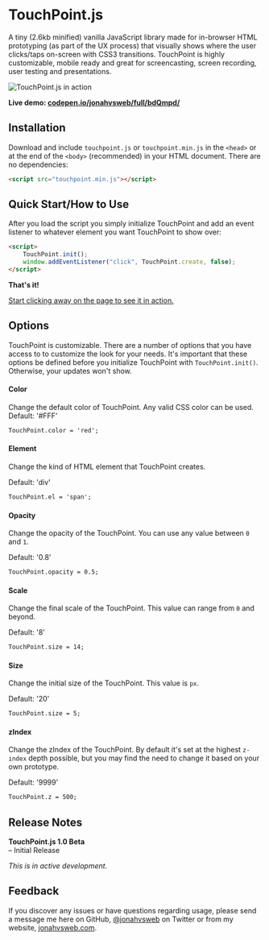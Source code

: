 # TouchPoint.js

A tiny (2.6kb minified) vanilla JavaScript library made for in-browser HTML prototyping (as part of the UX process) that visually shows where the user clicks/taps on-screen with CSS3 transitions. TouchPoint is highly customizable, mobile ready and great for screencasting, screen recording, user testing and presentations.

![TouchPoint.js in action](http://jonahvsweb.com/in-the-lab/lib/touchpoint-js/touchpoint-js.gif "TouchPoint.js in action")

**Live demo: [codepen.io/jonahvsweb/full/bdQmpd/](http://codepen.io/jonahvsweb/full/bdQmpd/)**

## Installation
Download and include `touchpoint.js` or `touchpoint.min.js` in the `<head>` or at the end of the `<body>` (recommended) in your HTML document. There are no dependencies:

```html
<script src="touchpoint.min.js"></script>
```

## Quick Start/How to Use
After you load the script you simply initialize TouchPoint and add an event listener to whatever element you want TouchPoint to show over: 

```html
<script>
	TouchPoint.init();
	window.addEventListener("click", TouchPoint.create, false);
</script>
```

**That's it!**

[Start clicking away on the page to see it in action.](http://jonahvsweb.com/in-the-lab/lib/touchpoint-js/)

## Options
TouchPoint is customizable. There are a number of options that you have access to to customize the look for your needs. It's important that these options be defined before you initialize TouchPoint with `TouchPoint.init()`. Otherwise, your updates won't show.

#### Color
Change the default color of TouchPoint. Any valid CSS color can be used. Default: '#FFF'
```html
TouchPoint.color = 'red';
```

#### Element
Change the kind of HTML element that TouchPoint creates. 

Default: 'div'
```html
TouchPoint.el = 'span';
```

#### Opacity
Change the opacity of the TouchPoint. You can use any value between `0` and `1`. 

Default: '0.8'
```html
TouchPoint.opacity = 0.5;
```

#### Scale
Change the final scale of the TouchPoint. This value can range from `0` and beyond. 

Default: '8'
```html
TouchPoint.size = 14;
```

#### Size
Change the initial size of the TouchPoint. This value is `px`. 

Default: '20'
```html
TouchPoint.size = 5;
```

#### zIndex
Change the zIndex of the TouchPoint. By default it's set at the highest `z-index` depth possible, but you may find the need to change it based on your own prototype. 

Default: '9999'
```html
TouchPoint.z = 500;
```

## Release Notes
**TouchPoint.js 1.0 Beta**   
– Initial Release       

*This is in active development.*

## Feedback
If you discover any issues or have questions regarding usage, please send a message me here on GitHub, [@jonahvsweb](https://twitter.com/jonahvsweb) on Twitter or from my website, [jonahvsweb.com](http://jonahvsweb.com).